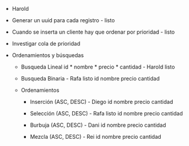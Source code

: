 - Harold
- Generar un uuid para cada registro - listo
- Cuando se inserta un cliente hay que ordenar por prioridad - listo
- Investigar cola de prioridad

- Ordenamientos y búsquedas
    - Busqueda Lineal
        id *
        nombre *
        precio * 
        cantidad - Harold listo

    - Busqueda Binaria - Rafa listo
        id 
        nombre 
        precio 
        cantidad 

    - Ordenamientos

        - Inserción (ASC, DESC) - Diego
            id
            nombre
            precio 
            cantidad

        - Selección (ASC, DESC) - Rafa listo
            id
            nombre
            precio 
            cantidad

        - Burbuja (ASC, DESC) - Dani
            id
            nombre
            precio 
            cantidad

        - Mezcla (ASC, DESC) - Rei
            id
            nombre
            precio 
            cantidad

